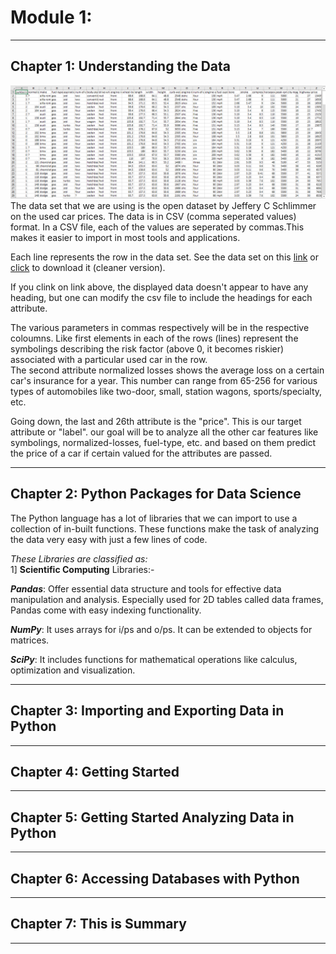 # Module 1:

---

## Chapter 1: Understanding the Data

![CSV File in excel](automobilecsv.png)
The data set that we are using is the open dataset by Jeffery C Schlimmer on the used car prices. The data is in CSV (comma seperated values) format.
In a CSV file, each of the values are seperated by commas.This makes it easier to import in most tools and applications.

Each line represents the row in the data set.
See the data set on this [link](https://archive.ics.uci.edu/ml/machine-learning-databases/autos/imports-85.data) or [click](Automobile_data.csv) to download it (cleaner version).

If you clink on link above, the displayed data doesn't appear to have any heading, but one can modify the csv file to include the headings for each attribute.  

The various parameters in commas respectively will be in the respective coloumns. Like first elements in each of the rows (lines) represent the symbolings describing the risk factor (above 0, it becomes riskier) associated with a particular used car in the row.  
The second attribute normalized losses shows the average loss on a certain car's insurance for a year. This number can range from 65-256 for various types of automobiles like two-door, small, station wagons, sports/specialty, etc.  

Going down, the last and 26th attribute is the "price". This is our target attribute or "label". our goal will be to analyze all the other car features like symbolings, normalized-losses, fuel-type, etc. and based on them predict the price of a car if certain valued for the attributes are passed.

---

## Chapter 2: Python Packages for Data Science

The Python language has a lot of libraries that we can import to use a collection of in-built functions. These functions make the task of analyzing the data very easy with just a few lines of code.  

_These Libraries are classified as:_  
1] **Scientific Computing** Libraries:-

***Pandas***: Offer essential data structure and tools for effective data manipulation and analysis. Especially used for 2D tables called data frames, Pandas come with easy indexing functionality.  

***NumPy***: It uses arrays for i/ps and o/ps. It can be extended to objects for matrices.  

**_SciPy_**: It includes functions for mathematical operations like calculus, optimization and visualization.  


---

## Chapter 3: Importing and Exporting Data in Python

---

## Chapter 4: Getting Started

---

## Chapter 5: Getting Started Analyzing Data in Python

---

## Chapter 6: Accessing Databases with Python

---

## Chapter 7: This is Summary

---